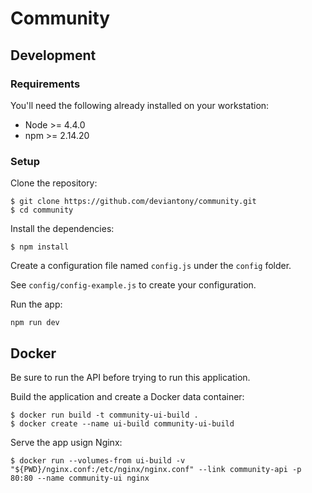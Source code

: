 # Community

## Development

### Requirements

You'll need the following already installed on your workstation:

* Node >= 4.4.0
* npm >= 2.14.20

### Setup

Clone the repository:

```shell
$ git clone https://github.com/deviantony/community.git
$ cd community
```

Install the dependencies:

```shell
$ npm install
```

Create a configuration file named `config.js` under the `config` folder.

See `config/config-example.js` to create your configuration.

Run the app:

```shell
npm run dev
```

## Docker

Be sure to run the API before trying to run this application.

Build the application and create a Docker data container:

```shell
$ docker run build -t community-ui-build .
$ docker create --name ui-build community-ui-build
```

Serve the app usign Nginx:

```shell
$ docker run --volumes-from ui-build -v "${PWD}/nginx.conf:/etc/nginx/nginx.conf" --link community-api -p 80:80 --name community-ui nginx
```
